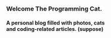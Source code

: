 ### Welcome The Programming Cat.
#### A personal blog filled with photos, cats <br /> and coding-related articles. (suppose)
